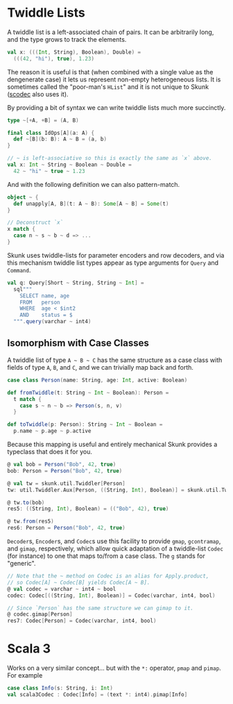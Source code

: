 # Twiddle Lists

A twiddle list is a left-associated chain of pairs. It can be arbitrarily long, and the type grows to track the elements.

```scala
val x: (((Int, String), Boolean), Double) =
  (((42, "hi"), true), 1.23)
```

The reason it is useful is that (when combined with a single value as the dengenerate case) it lets us represent non-empty heterogeneous lists. It is sometimes called the "poor-man's `HList`" and it is not unique to Skunk ([scodec]() also uses it).

By providing a bit of syntax we can write twiddle lists much more succinctly.

```scala
type ~[+A, +B] = (A, B)

final class IdOps[A](a: A) {
  def ~[B](b: B): A ~ B = (a, b)
}

// ~ is left-associative so this is exactly the same as `x` above.
val x: Int ~ String ~ Boolean ~ Double =
  42 ~ "hi" ~ true ~ 1.23
```

And with the following definition we can also pattern-match.

```scala
object ~ {
  def unapply[A, B](t: A ~ B): Some[A ~ B] = Some(t)
}

// Deconstruct `x`
x match {
  case n ~ s ~ b ~ d => ...
}
```

Skunk uses twiddle-lists for parameter encoders and row decoders, and via this mechanism twiddle list types appear as type arguments for `Query` and `Command`.

```scala
val q: Query[Short ~ String, String ~ Int] =
  sql"""
    SELECT name, age
    FROM   person
    WHERE  age < $int2
    AND    status = $
  """.query(varchar ~ int4)
```

## Isomorphism with Case Classes

A twiddle list of type `A ~ B ~ C` has the same structure as a case class with fields of type `A`, `B`, and `C`, and we can trivially map back and forth.

```scala
case class Person(name: String, age: Int, active: Boolean)

def fromTwiddle(t: String ~ Int ~ Boolean): Person =
  t match {
    case s ~ n ~ b => Person(s, n, v)
  }

def toTwiddle(p: Person): String ~ Int ~ Boolean =
  p.name ~ p.age ~ p.active
```

Because this mapping is useful and entirely mechanical Skunk provides a typeclass that does it for you.

```scala
@ val bob = Person("Bob", 42, true)
bob: Person = Person("Bob", 42, true)

@ val tw = skunk.util.Twiddler[Person]
tw: util.Twiddler.Aux[Person, ((String, Int), Boolean)] = skunk.util.Twiddler$$anon$3@41d1bcbd

@ tw.to(bob)
res5: ((String, Int), Boolean) = (("Bob", 42), true)

@ tw.from(res5)
res6: Person = Person("Bob", 42, true)
```

`Decoder`s, `Encoder`s, and `Codec`s use this facility to provide `gmap`, `gcontramap`, and `gimap`, respectively, which allow quick adaptation of a twiddle-list `Codec` (for instance) to one that maps to/from a case class. The `g` stands for "generic".

```scala
// Note that the ~ method on Codec is an alias for Apply.product,
// so Codec[A] ~ Codec[B] yields Codec[A ~ B].
@ val codec = varchar ~ int4 ~ bool
codec: Codec[((String, Int), Boolean)] = Codec(varchar, int4, bool)

// Since `Person` has the same structure we can gimap to it.
@ codec.gimap[Person]
res7: Codec[Person] = Codec(varchar, int4, bool)
```

# Scala 3

Works on a very similar concept... but with the `*:` operator, `pmap` and `pimap`. For example

```scala
case class Info(s: String, i: Int)
val scala3Codec : Codec[Info] = (text *: int4).pimap[Info]
```

